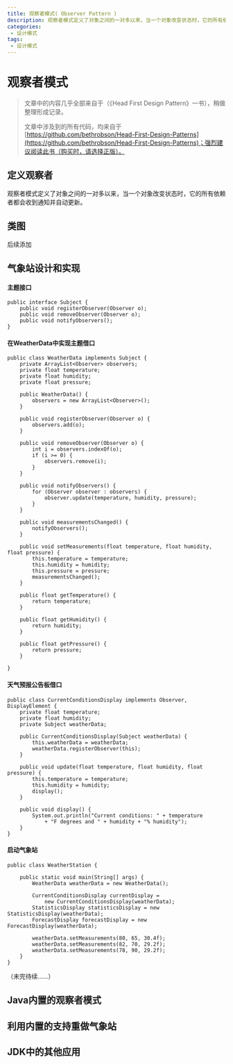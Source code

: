 ```yaml
---
title: 观察者模式( Observer Pattern )
description: 观察者模式定义了对象之间的一对多以来，当一个对象改变状态时，它的所有依赖者都会收到通知并自动更新。
categories:
 - 设计模式
tags:
 - 设计模式
---
```


# 观察者模式

> 文章中的内容几乎全部来自于（《Head First Design Pattern》一书），稍做整理形成记录。
>
> 文章中涉及到的所有代码，均来自于[https://github.com/bethrobson/Head-First-Design-Patterns](https://github.com/bethrobson/Head-First-Design-Patterns)；强烈建议阅读此书（购买时，请选择正版）。

## 定义观察者

观察者模式定义了对象之间的一对多以来，当一个对象改变状态时，它的所有依赖者都会收到通知并自动更新。

## 类图

后续添加

## 气象站设计和实现

#### 主题接口

    public interface Subject {
    	public void registerObserver(Observer o);
    	public void removeObserver(Observer o);
    	public void notifyObservers();
    }
    
#### 在WeatherData中实现主题借口

    public class WeatherData implements Subject {
    	private ArrayList<Observer> observers;
    	private float temperature;
    	private float humidity;
    	private float pressure;
    	
    	public WeatherData() {
    		observers = new ArrayList<Observer>();
    	}
    	
    	public void registerObserver(Observer o) {
    		observers.add(o);
    	}
    	
    	public void removeObserver(Observer o) {
    		int i = observers.indexOf(o);
    		if (i >= 0) {
    			observers.remove(i);
    		}
    	}
    	
    	public void notifyObservers() {
    		for (Observer observer : observers) {
    			observer.update(temperature, humidity, pressure);
    		}
    	}
    	
    	public void measurementsChanged() {
    		notifyObservers();
    	}
    	
    	public void setMeasurements(float temperature, float humidity, float pressure) {
    		this.temperature = temperature;
    		this.humidity = humidity;
    		this.pressure = pressure;
    		measurementsChanged();
    	}
    	
    	public float getTemperature() {
    		return temperature;
    	}
    	
    	public float getHumidity() {
    		return humidity;
    	}
    	
    	public float getPressure() {
    		return pressure;
    	}
    
    }
    
#### 天气预报公告板借口

    public class CurrentConditionsDisplay implements Observer, DisplayElement {
    	private float temperature;
    	private float humidity;
    	private Subject weatherData;
    	
    	public CurrentConditionsDisplay(Subject weatherData) {
    		this.weatherData = weatherData;
    		weatherData.registerObserver(this);
    	}
    	
    	public void update(float temperature, float humidity, float pressure) {
    		this.temperature = temperature;
    		this.humidity = humidity;
    		display();
    	}
    	
    	public void display() {
    		System.out.println("Current conditions: " + temperature 
    			+ "F degrees and " + humidity + "% humidity");
    	}
    }
    
#### 启动气象站

    public class WeatherStation {
    
    	public static void main(String[] args) {
    		WeatherData weatherData = new WeatherData();
    	
    		CurrentConditionsDisplay currentDisplay = 
    			new CurrentConditionsDisplay(weatherData);
    		StatisticsDisplay statisticsDisplay = new StatisticsDisplay(weatherData);
    		ForecastDisplay forecastDisplay = new ForecastDisplay(weatherData);
    
    		weatherData.setMeasurements(80, 65, 30.4f);
    		weatherData.setMeasurements(82, 70, 29.2f);
    		weatherData.setMeasurements(78, 90, 29.2f);
    	}
    }
    
（未完待续……）
## Java内置的观察者模式

## 利用内置的支持重做气象站

## JDK中的其他应用

